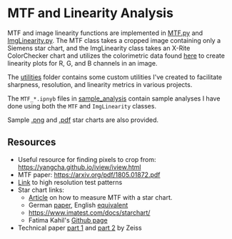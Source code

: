 # MTF and Linearity Analysis

MTF and image linearity functions are implemented in [MTF.py](MTF.py) and [ImgLinearity.py](ImgLinearity.py). The MTF class takes a cropped image containing only a Siemens star chart, and the ImgLinearity class takes an X-Rite ColorChecker chart and utilizes the colorimetric data found [here](https://xritephoto.com/ph_product_overview.aspx?ID=820&Action=support&SupportID=5159) to create linearity plots for R, G, and B channels in an image.

The [utilities](utilities) folder contains some custom utilities I've created to facilitate sharpness, resolution, and linearity metrics in various projects.

The `MTF_*.ipnyb` files in [sample_analysis](sample_analysis) contain sample analyses I have done using both the `MTF` and `ImgLinearity` classes.

Sample [.png](star_chart_sine.png) and [.pdf](star_chart_sine.pdf) star charts are also provided.

## Resources
* Useful resource for finding pixels to crop from: https://yangcha.github.io/iview/iview.html
* MTF paper: https://arxiv.org/pdf/1805.01872.pdf
* [Link](http://www.bealecorner.org/red/test-patterns/) to high resolution test patterns
* Star chart links:
    * [Article](https://harvestimaging.com/blog/?p=1294) on how to measure MTF with a star chart.
    * German [paper](https://www.image-engineering.de/content/library/diploma_thesis/anke_neumann_aufloesungsmessung.pdf), English [equivalent](https://image-engineering.de/content/library/conference_papers/2007_03_12/EI_2007_6502_21.PDF)
    * https://www.imatest.com/docs/starchart/
    * Fatima Kahil's [Github page](https://fakahil.github.io/solo/how-to-use-the-siemens-star-calibration-target-to-obtain-the-mtf-of-an-optical-system/index.html)
* Technical paper [part 1](https://web.archive.org/web/20210505015621/http://lenspire.zeiss.com/photo/app/uploads/2018/04/Article-MTF-2008-EN.pdf) and [part 2](https://web.archive.org/web/20210115235014/https://lenspire.zeiss.com/photo/app/uploads/2018/04/CLN_MTF_Kurven_2_en.pdf) by Zeiss
    
